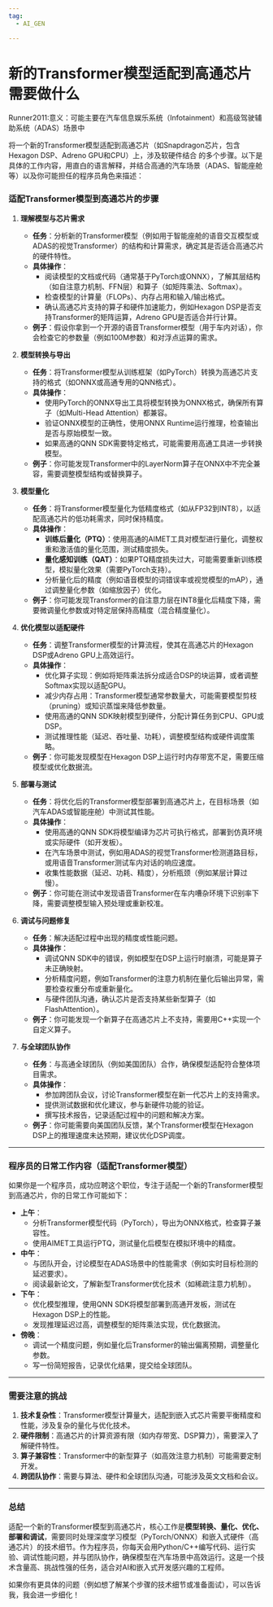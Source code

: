 ```yaml
---
tag:
  - AI_GEN

---
```

# 新的Transformer模型适配到高通芯片需要做什么

Runner2011:意义：可能主要在汽车信息娱乐系统（Infotainment）和高级驾驶辅助系统（ADAS）场景中

将一个新的Transformer模型适配到高通芯片（如Snapdragon芯片，包含Hexagon DSP、Adreno GPU和CPU）上，涉及软硬件结合
的多个步骤。以下是具体的工作内容，用直白的语言解释，并结合高通的汽车场景（ADAS、智能座舱等）以及你可能担任的程序员角色来描述：

### 适配Transformer模型到高通芯片的步骤

1. **理解模型与芯片需求**
   - **任务**：分析新的Transformer模型（例如用于智能座舱的语音交互模型或ADAS的视觉Transformer）的结构和计算需求，确定其是否适合高通芯片的硬件特性。
   - **具体操作**：
     - 阅读模型的文档或代码（通常基于PyTorch或ONNX），了解其层结构（如自注意力机制、FFN层）和算子（如矩阵乘法、Softmax）。
     - 检查模型的计算量（FLOPs）、内存占用和输入/输出格式。
     - 确认高通芯片支持的算子和硬件加速能力，例如Hexagon DSP是否支持Transformer的矩阵运算，Adreno GPU是否适合并行计算。
   - **例子**：假设你拿到一个开源的语音Transformer模型（用于车内对话），你会检查它的参数量（例如100M参数）和对浮点运算的需求。

2. **模型转换与导出**
   - **任务**：将Transformer模型从训练框架（如PyTorch）转换为高通芯片支持的格式（如ONNX或高通专用的QNN格式）。
   - **具体操作**：
     - 使用PyTorch的ONNX导出工具将模型转换为ONNX格式，确保所有算子（如Multi-Head Attention）都兼容。
     - 验证ONNX模型的正确性，使用ONNX Runtime运行推理，检查输出是否与原始模型一致。
     - 如果高通的QNN SDK需要特定格式，可能需要用高通工具进一步转换模型。
   - **例子**：你可能发现Transformer中的LayerNorm算子在ONNX中不完全兼容，需要调整模型结构或替换算子。

3. **模型量化**
   - **任务**：将Transformer模型量化为低精度格式（如从FP32到INT8），以适配高通芯片的低功耗需求，同时保持精度。
   - **具体操作**：
     - **训练后量化（PTQ）**：使用高通的AIMET工具对模型进行量化，调整权重和激活值的量化范围，测试精度损失。
     - **量化感知训练（QAT）**：如果PTQ精度损失过大，可能需要重新训练模型，模拟量化效果（需要PyTorch支持）。
     - 分析量化后的精度（例如语音模型的词错误率或视觉模型的mAP），通过调整量化参数（如缩放因子）优化。
   - **例子**：你可能发现Transformer的自注意力层在INT8量化后精度下降，需要微调量化参数或对特定层保持高精度（混合精度量化）。

4. **优化模型以适配硬件**
   - **任务**：调整Transformer模型的计算流程，使其在高通芯片的Hexagon DSP或Adreno GPU上高效运行。
   - **具体操作**：
     - 优化算子实现：例如将矩阵乘法拆分成适合DSP的块运算，或者调整Softmax实现以适配GPU。
     - 减少内存占用：Transformer模型通常参数量大，可能需要模型剪枝（pruning）或知识蒸馏来降低参数量。
     - 使用高通的QNN SDK映射模型到硬件，分配计算任务到CPU、GPU或DSP。
     - 测试推理性能（延迟、吞吐量、功耗），调整模型结构或硬件调度策略。
   - **例子**：你可能发现模型在Hexagon DSP上运行时内存带宽不足，需要压缩模型或优化数据流。

5. **部署与测试**
   - **任务**：将优化后的Transformer模型部署到高通芯片上，在目标场景（如汽车ADAS或智能座舱）中测试其性能。
   - **具体操作**：
     - 使用高通的QNN SDK将模型编译为芯片可执行格式，部署到仿真环境或实际硬件（如开发板）。
     - 在汽车场景中测试，例如用ADAS的视觉Transformer检测道路目标，或用语音Transformer测试车内对话的响应速度。
     - 收集性能数据（延迟、功耗、精度），分析瓶颈（例如某层计算过慢）。
   - **例子**：你可能在测试中发现语音Transformer在车内嘈杂环境下识别率下降，需要调整模型输入预处理或重新校准。

6. **调试与问题修复**
   - **任务**：解决适配过程中出现的精度或性能问题。
   - **具体操作**：
     - 调试QNN SDK中的错误，例如模型在DSP上运行时崩溃，可能是算子未正确映射。
     - 分析精度问题，例如Transformer的注意力机制在量化后输出异常，需要检查权重分布或重新量化。
     - 与硬件团队沟通，确认芯片是否支持某些新型算子（如FlashAttention）。
   - **例子**：你可能发现一个新算子在高通芯片上不支持，需要用C++实现一个自定义算子。

7. **与全球团队协作**
   - **任务**：与高通全球团队（例如美国团队）合作，确保模型适配符合整体项目需求。
   - **具体操作**：
     - 参加跨团队会议，讨论Transformer模型在新一代芯片上的支持需求。
     - 提供测试数据和优化建议，参与新硬件功能的验证。
     - 撰写技术报告，记录适配过程中的问题和解决方案。
   - **例子**：你可能需要向美国团队反馈，某个Transformer模型在Hexagon DSP上的推理速度未达预期，建议优化DSP调度。

---

### 程序员的日常工作内容（适配Transformer模型）

如果你是一个程序员，成功应聘这个职位，专注于适配一个新的Transformer模型到高通芯片，你的日常工作可能如下：

- **上午**：
  - 分析Transformer模型代码（PyTorch），导出为ONNX格式，检查算子兼容性。
  - 使用AIMET工具运行PTQ，测试量化后模型在模拟环境中的精度。
- **中午**：
  - 与团队开会，讨论模型在ADAS场景中的性能需求（例如实时目标检测的延迟要求）。
  - 阅读最新论文，了解新型Transformer优化技术（如稀疏注意力机制）。
- **下午**：
  - 优化模型推理，使用QNN SDK将模型部署到高通开发板，测试在Hexagon DSP上的性能。
  - 发现推理延迟过高，调整模型的矩阵乘法实现，优化数据流。
- **傍晚**：
  - 调试一个精度问题，例如量化后Transformer的输出偏离预期，调整量化参数。
  - 写一份简短报告，记录优化结果，提交给全球团队。

---

### 需要注意的挑战
1. **技术复杂性**：Transformer模型计算量大，适配到嵌入式芯片需要平衡精度和性能，涉及复杂的量化与优化技术。
2. **硬件限制**：高通芯片的计算资源有限（如内存带宽、DSP算力），需要深入了解硬件特性。
3. **算子兼容性**：Transformer中的新型算子（如高效注意力机制）可能需要定制开发。
4. **跨团队协作**：需要与算法、硬件和全球团队沟通，可能涉及英文文档和会议。

---

### 总结
适配一个新的Transformer模型到高通芯片，核心工作是**模型转换、量化、优化、部署和调试**，需要同时处理深度学习模型（PyTorch/ONNX）和嵌入式硬件（高通芯片）的技术细节。作为程序员，你每天会用Python/C++编写代码、运行实验、调试性能问题，并与团队协作，确保模型在汽车场景中高效运行。这是一个技术含量高、挑战性强的任务，适合对AI和嵌入式开发感兴趣的工程师。

如果你有更具体的问题（例如想了解某个步骤的技术细节或准备面试），可以告诉我，我会进一步细化！